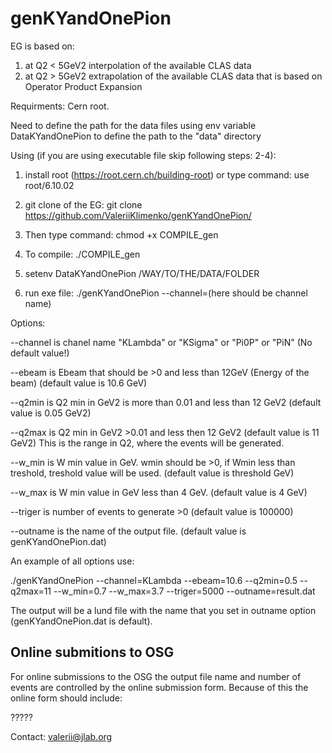 # genKYandOnePion
EG is based on:
1) at Q2 < 5GeV2 interpolation of the available CLAS data 
2) at Q2 > 5GeV2 extrapolation of the available CLAS data that is based on Operator Product Expansion 

Requirments: Cern root.

Need to define the path for the data files using env variable DataKYandOnePion to define the path to the "data" directory

Using (if you are using executable file skip following steps: 2-4):

1) install root (https://root.cern.ch/building-root) or type command: use root/6.10.02
2) git clone of the EG: git clone https://github.com/ValeriiKlimenko/genKYandOnePion/ 
3) Then type command: chmod +x COMPILE_gen
4) To compile: ./COMPILE_gen
5) setenv DataKYandOnePion /WAY/TO/THE/DATA/FOLDER

6) run exe file: ./genKYandOnePion --channel=(here should be channel name)

Options:

--channel is chanel name "KLambda" or "KSigma" or "Pi0P" or "PiN" (No default value!)

--ebeam is Ebeam that should be >0 and less than 12GeV (Energy of the beam) (default value is 10.6 GeV)

--q2min is Q2 min in GeV2 is more than 0.01 and less than 12 GeV2 (default value is 0.05 GeV2)

--q2max is Q2 min in GeV2 >0.01 and less then 12 GeV2 (default value is 11 GeV2)
This is the range in Q2, where the events will be generated.

--w_min is W min value in GeV. wmin should be >0,  if Wmin less than treshold, treshold value will be used. (default value is threshold GeV) 

--w_max is W min value in GeV less than 4 GeV. (default value is 4 GeV)

--triger is number of events to generate >0  (default value is 100000)

--outname is the name of the output file. (default value is genKYandOnePion.dat)

An example of all options use:

./genKYandOnePion --channel=KLambda --ebeam=10.6 --q2min=0.5 --q2max=11 --w_min=0.7 --w_max=3.7 --triger=5000 --outname=result.dat

	
The output will be a lund file with the name that you set in outname option (genKYandOnePion.dat is default).

## Online submitions to OSG

For online submissions to the OSG the output file name and number of events are controlled by the online submission form. Because of this the online form should include:


?????


Contact: valerii@jlab.org
